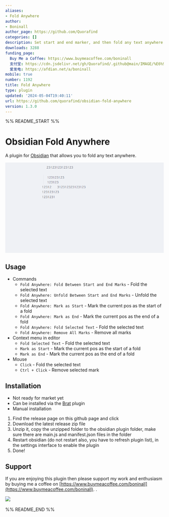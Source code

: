 ```yaml
---
aliases:
- Fold Anywhere
author:
- Boninall
author_page: https://github.com/Quorafind
categories: []
description: Set start and end marker, and then fold any text anywhere.
downloads: 3288
funding_page:
  Buy Me a Coffee: https://www.buymeacoffee.com/boninall
  支付宝: https://cdn.jsdelivr.net/gh/Quorafind/.github@main/IMAGE/%E6%94%AF%E4%BB%98%E5%AE%9D%E4%BB%98%E6%AC%BE%E7%A0%81.jpg
  爱发电: https://afdian.net/a/boninall
mobile: true
number: 1192
title: Fold Anywhere
type: plugin
updated: '2024-05-04T19:40:11'
url: https://github.com/quorafind/obsidian-fold-anywhere
version: 1.3.0
---
```


%% README_START %%

# Obsidian Fold Anywhere

A plugin for [Obsidian](https://obsidian.md) that allows you to fold any text anywhere.

![Fold-AnyWhere](https://raw.githubusercontent.com/quorafind/obsidian-fold-anywhere/HEAD/assets/Fold-Anywhere.gif)

## Usage

- Commands
  - `Fold Anywhere: Fold Between Start and End Marks` - Fold the selected text
  - `Fold Anywhere: Unfold Between Start and End Marks` - Unfold the selected text
  - `Fold Anywhere: Mark as Start` - Mark the current pos as the start of a fold
  - `Fold Anywhere: Mark as End` - Mark the current pos as the end of a fold
  - `Fold Anywhere: Fold Selected Text` - Fold the selected text
  - `Fold Anywhere: Remove All Marks` - Remove all marks
- Context menu in editor
  - `Fold Selected Text` - Fold the selected text
  - `Mark as Start` - Mark the current pos as the start of a fold
  - `Mark as End` - Mark the current pos as the end of a fold
- Mouse
  - `Click` - Fold the selected text
  - `Ctrl + Click` - Remove selected mark

## Installation

- Not ready for market yet
- Can be installed via the [Brat](https://github.com/TfTHacker/obsidian42-brat) plugin
- Manual installation

1. Find the release page on this github page and click
2. Download the latest release zip file
3. Unzip it, copy the unzipped folder to the obsidian plugin folder, make sure there are main.js and manifest.json files
   in the folder
4. Restart obsidian (do not restart also, you have to refresh plugin list), in the settings interface to enable the
   plugin
5. Done!

## Support

If you are enjoying this plugin then please support my work and enthusiasm by buying me a coffee
on [https://www.buymeacoffee.com/boninall](https://www.buymeacoffee.com/boninall).
.

<a href="https://www.buymeacoffee.com/boninall"><img src="https://img.buymeacoffee.com/button-api/?text=Buy me a coffee&emoji=&slug=boninall&button_colour=6495ED&font_colour=ffffff&font_family=Lato&outline_colour=000000&coffee_colour=FFDD00"></a>


%% README_END %%